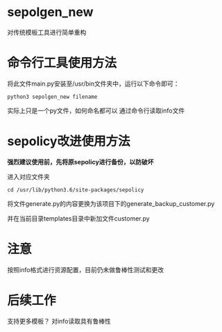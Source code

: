 # sepolgen_new
对传统模板工具进行简单重构

# 命令行工具使用方法
将此文件main.py安装至/usr/bin文件夹中，运行以下命令即可：
```
python3 sepolgen_new filename
```
实际上只是一个py文件，如何命名都可以
通过命令行读取info文件

# sepolicy改进使用方法

**强烈建议使用前，先将原sepolicy进行备份，以防破坏**

进入对应文件夹
```
cd /usr/lib/python3.6/site-packages/sepolicy
```
将文件generate.py的内容更换为该项目下的generate_backup_customer.py

并在当前目录templates目录中新加文件customer.py

# 注意
按照info格式进行资源配置，目前仍未做鲁棒性测试和更改

# 后续工作
支持更多模板？
对info读取具有鲁棒性
